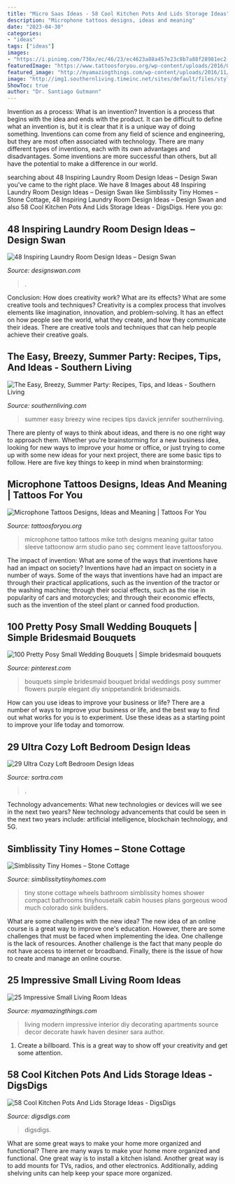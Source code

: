 ```yaml
---
title: "Micro Saas Ideas - 58 Cool Kitchen Pots And Lids Storage Ideas"
description: "Microphone tattoos designs, ideas and meaning"
date: "2023-04-30"
categories:
- "ideas"
tags: ["ideas"]
images:
- "https://i.pinimg.com/736x/ec/46/23/ec4623a88a457e23c8b7a88f28981ec2--small-wedding-bouquets-small-weddings.jpg"
featuredImage: "https://www.tattoosforyou.org/wp-content/uploads/2016/03/Microphone-Tattoo-Ideas.jpg"
featured_image: "http://myamazingthings.com/wp-content/uploads/2016/11/small-modern-living-room-decorating-ideas-diy-modern-living-room-decorating-ideas-for-apartments-home-1024x769.jpg"
image: "http://img1.southernliving.timeinc.net/sites/default/files/styles/responsive_etr_gallery_desktop_portrait/public/image/2015/12/main/fo_2aff5d4c293d630a_spcms.jpg?itok=GYBS5rpE"
ShowToc: true
author: "Dr. Santiago Gutmann"
---
```



Invention as a process: What is an invention?
Invention is a process that begins with the idea and ends with the product. It can be difficult to define what an invention is, but it is clear that it is a unique way of doing something. Inventions can come from any field of science and engineering, but they are most often associated with technology. There are many different types of inventions, each with its own advantages and disadvantages. Some inventions are more successful than others, but all have the potential to make a difference in our world.

	

		
searching about 48 Inspiring Laundry Room Design Ideas – Design Swan you've came to the right place. We have 8 Images about 48 Inspiring Laundry Room Design Ideas – Design Swan like Simblissity Tiny Homes – Stone Cottage, 48 Inspiring Laundry Room Design Ideas – Design Swan and also 58 Cool Kitchen Pots And Lids Storage Ideas - DigsDigs. Here you go:
		
    
## 48 Inspiring Laundry Room Design Ideas – Design Swan

<img loading=lazy src="https://img.designswan.com/2015/08/laundryRoom/40.jpg" onerror="this.onerror=null;this.src='https://tse1.mm.bing.net/th?id=OIP.QUAWUu1mxLotXsLowwGESQHaLH&amp;pid=15.1';" alt="48 Inspiring Laundry Room Design Ideas – Design Swan">

_Source: designswan.com_

>. 

	

Conclusion: How does creativity work? What are its effects? What are some creative tools and techniques?
Creativity is a complex process that involves elements like imagination, innovation, and problem-solving. It has an effect on how people see the world, what they create, and how they communicate their ideas. There are creative tools and techniques that can help people achieve their creative goals.

    
## The Easy, Breezy, Summer Party: Recipes, Tips, And Ideas - Southern Living

<img loading=lazy src="http://img1.southernliving.timeinc.net/sites/default/files/styles/responsive_etr_gallery_desktop_portrait/public/image/2015/12/main/fo_2aff5d4c293d630a_spcms.jpg?itok=GYBS5rpE" onerror="this.onerror=null;this.src='https://tse2.mm.bing.net/th?id=OIP.6zG0LC7Up3iYxcnQhUpGCAHaLH&amp;pid=15.1';" alt="The Easy, Breezy, Summer Party: Recipes, Tips, and Ideas - Southern Living">

_Source: southernliving.com_

>summer easy breezy wine recipes tips davick jennifer southernliving. 

	

There are plenty of ways to think about ideas, and there is no one right way to approach them. Whether you're brainstorming for a new business idea, looking for new ways to improve your home or office, or just trying to come up with some new ideas for your next project, there are some basic tips to follow. Here are five key things to keep in mind when brainstorming: 

    
## Microphone Tattoos Designs, Ideas And Meaning | Tattoos For You

<img loading=lazy src="https://www.tattoosforyou.org/wp-content/uploads/2016/03/Microphone-Tattoo-Ideas.jpg" onerror="this.onerror=null;this.src='https://tse4.mm.bing.net/th?id=OIP.YL-rluAsx1W0acSqOVDiawAAAA&amp;pid=15.1';" alt="Microphone Tattoos Designs, Ideas and Meaning | Tattoos For You">

_Source: tattoosforyou.org_

>microphone tattoo tattoos mike toth designs meaning guitar tatoo sleeve tattoonow arm studio pano seç comment leave tattoosforyou. 

	

The impact of invention: What are some of the ways that inventions have had an impact on society?
Inventions have had an impact on society in a number of ways. Some of the ways that inventions have had an impact are through their practical applications, such as the invention of the tractor or the washing machine; through their social effects, such as the rise in popularity of cars and motorcycles; and through their economic effects, such as the invention of the steel plant or canned food production.

    
## 100 Pretty Posy Small Wedding Bouquets | Simple Bridesmaid Bouquets

<img loading=lazy src="https://i.pinimg.com/736x/ec/46/23/ec4623a88a457e23c8b7a88f28981ec2--small-wedding-bouquets-small-weddings.jpg" onerror="this.onerror=null;this.src='https://tse4.mm.bing.net/th?id=OIP.fupfhq527U26FnU0fjQ6uQHaLH&amp;pid=15.1';" alt="100 Pretty Posy Small Wedding Bouquets | Simple bridesmaid bouquets">

_Source: pinterest.com_

>bouquets simple bridesmaid bouquet bridal weddings posy summer flowers purple elegant diy snippetandink bridesmaids. 

	

How can you use ideas to improve your business or life?
There are a number of ways to improve your business or life, and the best way to find out what works for you is to experiment. Use these ideas as a starting point to improve your life today and tomorrow.

    
## 29 Ultra Cozy Loft Bedroom Design Ideas

<img loading=lazy src="https://www.sortra.com/wp-content/uploads/2014/11/loft-bedroom-design09.jpg" onerror="this.onerror=null;this.src='https://tse2.mm.bing.net/th?id=OIP.rTJWQKVPAHv5jC5MeVgozwHaJ6&amp;pid=15.1';" alt="29 Ultra Cozy Loft Bedroom Design Ideas">

_Source: sortra.com_

>. 

	

Technology advancements: What new technologies or devices will we see in the next two years?
New technology advancements that could be seen in the next two years include: artificial intelligence, blockchain technology, and 5G.

    
## Simblissity Tiny Homes – Stone Cottage

<img loading=lazy src="https://www.simblissitytinyhomes.com/wp-content/uploads/2016/02/stone-cottage-bath.jpg" onerror="this.onerror=null;this.src='https://tse3.mm.bing.net/th?id=OIP.eFGoT8VCIUfINJkBD9cIcAHaLG&amp;pid=15.1';" alt="Simblissity Tiny Homes – Stone Cottage">

_Source: simblissitytinyhomes.com_

>tiny stone cottage wheels bathroom simblissity homes shower compact bathrooms tinyhousetalk cabin houses plans gorgeous wood much colorado sink builders. 

	

What are some challenges with the new idea?
The new idea of an online course is a great way to improve one's education. However, there are some challenges that must be faced when implementing the idea. One challenge is the lack of resources. Another challenge is the fact that many people do not have access to internet or broadband. Finally, there is the issue of how to create and manage an online course.

    
## 25 Impressive Small Living Room Ideas

<img loading=lazy src="http://myamazingthings.com/wp-content/uploads/2016/11/small-modern-living-room-decorating-ideas-diy-modern-living-room-decorating-ideas-for-apartments-home-1024x769.jpg" onerror="this.onerror=null;this.src='https://tse4.mm.bing.net/th?id=OIP.UOH5Y6gw5itCaMJANcpZsQHaFj&amp;pid=15.1';" alt="25 Impressive Small Living Room Ideas">

_Source: myamazingthings.com_

>living modern impressive interior diy decorating apartments source decor decorate hawk haven desiner sara author. 

	

1. Create a billboard. This is a great way to show off your creativity and get some attention.

    
## 58 Cool Kitchen Pots And Lids Storage Ideas - DigsDigs

<img loading=lazy src="https://www.digsdigs.com/photos/cool-kitchen-pots-and-lids-storage-ideas-42-554x830.jpg" onerror="this.onerror=null;this.src='https://tse4.mm.bing.net/th?id=OIP.2s809J89NFILYyV5-sS12QHaLG&amp;pid=15.1';" alt="58 Cool Kitchen Pots And Lids Storage Ideas - DigsDigs">

_Source: digsdigs.com_

>digsdigs. 

	

What are some great ways to make your home more organized and functional?
There are many ways to make your home more organized and functional. One great way is to install a kitchen island. Another great way is to add mounts for TVs, radios, and other electronics. Additionally, adding shelving units can help keep your space more organized.


